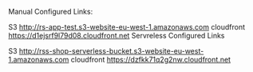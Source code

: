 Manual Configured Links:

S3 http://rs-app-test.s3-website-eu-west-1.amazonaws.com
cloudfront https://d1ejsrf9l79d08.cloudfront.net
Servreless Configured Links

S3 http://rss-shop-serverless-bucket.s3-website-eu-west-1.amazonaws.com
cloudfront https://dzfkk71q2g2nw.cloudfront.net
